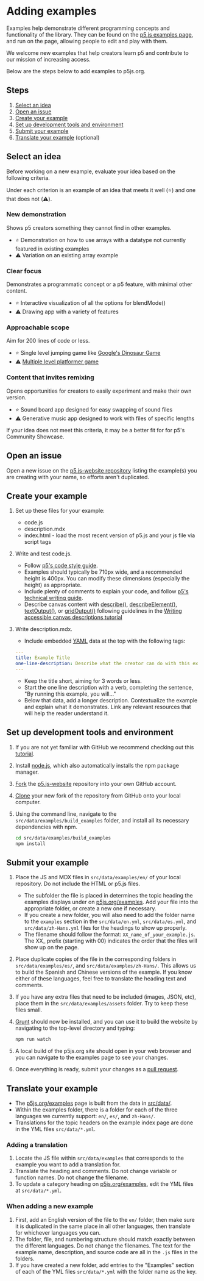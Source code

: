 # Adding examples

Examples help demonstrate different programming concepts and functionality of the library. They can be found on the [p5.js examples page](http://p5js.org/examples/), and run on the page, allowing people to edit and play with them.

We welcome new examples that help creators learn p5 and contribute to our mission of increasing access.

Below are the steps below to add examples to p5js.org.

## Steps

1. [Select an idea](#select-an-idea)
2. [Open an issue](#open-an-issue)
3. [Create your example](#create-your-example)
4. [Set up development tools and environment](#set-up-development-tools-and-environment)
5. [Submit your example](#submit-your-example)
6. [Translate your example](#translate-your-example) (optional)

## Select an idea

Before working on a new example, evaluate your idea based on the following criteria.

Under each criterion is an example of an idea that meets it well (⭐) and one that does not (⚠️).

### New demonstration

Shows p5 creators something they cannot find in other examples.

- ⭐ Demonstration on how to use arrays with a datatype not currently featured in existing examples
- ⚠️ Variation on an existing array example

### Clear focus

Demonstrates a programmatic concept or a p5 feature, with minimal other content.

- ⭐ Interactive visualization of all the options for blendMode()
- ⚠️ Drawing app with a variety of features

### Approachable scope

Aim for 200 lines of code or less.

- ⭐ Single level jumping game like [Google's Dinosaur Game](https://en.wikipedia.org/wiki/Dinosaur_Game)
- ⚠️ [Multiple level platformer game](https://en.wikipedia.org/wiki/Platformer)

### Content that invites remixing

Opens opportunities for creators to easily experiment and make their own version.

- ⭐ Sound board app designed for easy swapping of sound files
- ⚠️ Generative music app designed to work with files of specific lengths

If your idea does not meet this criteria, it may be a better fit for for p5's Community Showcase.

## Open an issue

Open a new issue on the [p5.js-website repository](https://github.com/processing/p5.js-website/issues) listing the example(s) you are creating with your name, so efforts aren't duplicated.

## Create your example

1. Set up these files for your example:

   - code.js
   - description.mdx
   - index.html - load the most recent version of p5.js and your js file via script tags

2. Write and test code.js.

   - Follow [p5's code style guide](https://github.com/processing/p5.js/blob/main/contributor_docs/documentation_style_guide.md#code).
   - Examples should typically be 710px wide, and a recommended height is 400px. You can modify these dimensions (especially the height) as appropriate.
   - Include plenty of comments to explain your code, and follow [p5's technical writing guide](https://docs.google.com/document/d/1aHyeh9UcKjICippuAvC9iurKfl3RQNHQaj170Ri_7hE/edit?usp=sharing).
   - Describe canvas content with [describe()](https://p5js.org/reference/#/p5/describe), [describeElement()](https://p5js.org/reference/#/p5/describeElement), [textOutput()](https://p5js.org/reference/#/p5/textOutput), or [gridOutput()](https://p5js.org/reference/#/p5/gridOutput) following guidelines in the [Writing accessible canvas descriptions tutorial](https://p5js.org/learn/accessible-labels.html)

3. Write description.mdx.

   - Include embedded [YAML](https://yaml.org/) data at the top with the following tags:

   ```yaml
   ---
   title: Example Title
   one-line-description: Describe what the creator can do with this example in one sentence.
   ---
   ```

   - Keep the title short, aiming for 3 words or less.
   - Start the one line description with a verb, completing the sentence, "By running this example, you will..."
   - Below that data, add a longer description. Contextualize the example and explain what it demonstrates. Link any relevant resources that will help the reader understand it.

## Set up development tools and environment

1. If you are not yet familiar with GitHub we recommend checking out this [tutorial](https://guides.github.com/activities/hello-world/).
2. Install [node.js](https://nodejs.org/en/), which also automatically installs the npm package manager.
3. [Fork](https://help.github.com/articles/fork-a-repo/) the [p5.js-website](https://github.com/processing/p5.js-website) repository into your own GitHub account.
4. [Clone](https://help.github.com/articles/cloning-a-repository/) your new fork of the repository from GitHub onto your local computer.
5. Using the command line, navigate to the `src/data/examples/build_examples` folder, and install all its necessary dependencies with npm.

   ```bash
   cd src/data/examples/build_examples
   npm install
   ```

## Submit your example

1. Place the JS and MDX files in `src/data/examples/en/` of your local repository. Do not include the HTML or p5.js files.

   - The subfolder the file is placed in determines the topic heading the examples displays under on [p5js.org/examples](https://p5js.org/examples/). Add your file into the appropriate folder, or create a new one if necessary.
   - If you create a new folder, you will also need to add the folder name to the `examples` section in the `src/data/en.yml`, `src/data/es.yml`, and `src/data/zh-Hans.yml` files for the headings to show up properly.
   - The filename should follow the format: `XX_name_of_your_example.js`. The XX\_ prefix (starting with 00) indicates the order that the files will show up on the page.

2. Place duplicate copies of the file in the corresponding folders in `src/data/examples/es/`, and `src/data/examples/zh-Hans/`. This allows us to build the Spanish and Chinese versions of the example. If you know either of these languages, feel free to translate the heading text and comments.

3. If you have any extra files that need to be included (images, JSON, etc), place them in the `src/data/examples/assets` folder. Try to keep these files small.

4. [Grunt](https://gruntjs.com/) should now be installed, and you can use it to build the website by navigating to the top-level directory and typing:

   ```bash
   npm run watch
   ```

5. A local build of the p5js.org site should open in your web browser and you can navigate to the examples page to see your changes.

6. Once everything is ready, submit your changes as a [pull request](https://help.github.com/articles/creating-a-pull-request/).

## Translate your example

- The [p5js.org/examples](https://p5js.org/examples/) page is built from the data in [src/data/](https://github.com/processing/p5.js-website/tree/master/src/data).
- Within the examples folder, there is a folder for each of the three languages we currently support: `en/`, `es/`, and `zh-Hans/`.
- Translations for the topic headers on the example index page are done in the YML files `src/data/*.yml`.

### Adding a translation

1. Locate the JS file within `src/data/examples` that corresponds to the example you want to add a translation for.
2. Translate the heading and comments. Do not change variable or function names. Do not change the filename.
3. To update a category heading on [p5js.org/examples](https://p5js.org/examples/), edit the YML files at `src/data/*.yml`.

### When adding a new example

1. First, add an English version of the file to the `en/` folder, then make sure it is duplicated in the same place in all other languages, then translate for whichever languages you can.
2. The folder, file, and numbering structure should match exactly between the different languages. Do not change the filenames. The text for the example name, description, and source code are all in the `.js` files in the folders.
3. If you have created a new folder, add entries to the "Examples" section of each of the YML files `src/data/*.yml` with the folder name as the key.
